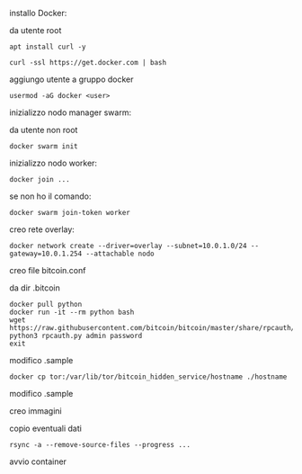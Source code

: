 installo Docker:

da utente root

    apt install curl -y
	
    curl -ssl https://get.docker.com | bash
  
aggiungo utente a gruppo docker

    usermod -aG docker <user>

inizializzo nodo manager swarm:

da utente non root    

    docker swarm init

inizializzo nodo worker:
  
    docker join ... 
  
  se non ho il comando: 
      
    docker swarm join-token worker

creo rete overlay:

  	docker network create --driver=overlay --subnet=10.0.1.0/24 --gateway=10.0.1.254 --attachable nodo


creo file bitcoin.conf

  da dir .bitcoin
    
    docker pull python
    docker run -it --rm python bash
	wget https://raw.githubusercontent.com/bitcoin/bitcoin/master/share/rpcauth/rpcauth.py
	python3 rpcauth.py admin password
	exit

  modifico .sample

    docker cp tor:/var/lib/tor/bitcoin_hidden_service/hostname ./hostname

  modifico .sample

  



creo immagini

copio eventuali dati

	rsync -a --remove-source-files --progress ...

avvio container


  
